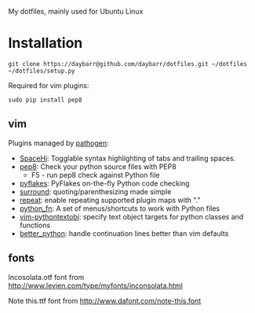 My dotfiles, mainly used for Ubuntu Linux

# Installation

    git clone https://daybarr@github.com/daybarr/dotfiles.git ~/dotfiles
    ~/dotfiles/setup.py

Required for vim plugins:

    sudo pip install pep8

## vim
Plugins managed by [pathogen](https://github.com/tpope/vim-pathogen):

  * [SpaceHi](http://www.vim.org/scripts/script.php?script_id=443): Togglable syntax highlighting of tabs and trailing spaces.
  * [pep8](http://www.vim.org/scripts/script.php?script_id=2914): Check your python source files with PEP8
    * F5 - run pep8 check against Python file
  * [pyflakes](http://www.vim.org/scripts/script.php?script_id=2441): PyFlakes on-the-fly Python code checking
  * [surround](http://www.vim.org/scripts/script.php?script_id=1697): quoting/parenthesizing made simple
  * [repeat](http://www.vim.org/scripts/script.php?script_id=2136): enable repeating supported plugin maps with "."
  * [python_fn](http://www.vim.org/scripts/script.php?script_id=30): A set of menus/shortcuts to work with Python files
  * [vim-pythontextobj](https://github.com/natw/vim-pythontextobj): specify text object targets for python classes and functions
  * [better_python](http://www.vim.org/scripts/script.php?script_id=974): handle continuation lines better than vim defaults

## fonts
Incosolata.otf font from
http://www.levien.com/type/myfonts/inconsolata.html

Note this.ttf font from
http://www.dafont.com/note-this.font
